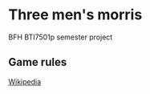 # Three men's morris
BFH BTI7501p semester project

## Game rules
[Wikipedia](https://en.wikipedia.org/wiki/Three_men%27s_morris)
